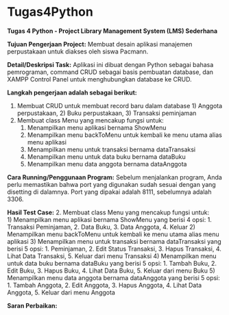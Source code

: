 # Tugas4Python
**Tugas 4 Python - Project Library Management System (LMS) Sederhana**

**Tujuan Pengerjaan Project:**
Membuat desain aplikasi manajemen perpustakaan untuk diakses oleh siswa Pacmann. 

**Detail/Deskripsi Task:**
Aplikasi ini dibuat dengan Python sebagai bahasa pemrograman, command CRUD sebagai basis pembuatan database, dan XAMPP Control Panel untuk menghubungkan database ke CRUD. 

**Langkah pengerjaan adalah sebagai berikut:**
1. Membuat CRUD untuk membuat record baru dalam database 1) Anggota perpustakaan, 2) Buku perpustakaan, 3) Transaksi peminjaman
2. Membuat class Menu yang mencakup fungsi untuk:  
    1) Menampilkan menu aplikasi bernama ShowMenu 
    2) Menampilkan menu backToMenu untuk kembali ke menu utama alias menu aplikasi
    3) Menampilkan menu untuk transaksi bernama dataTransaksi 
    4) Menampilkan menu untuk data buku bernama dataBuku
    5) Menampilkan menu data anggota bernama dataAnggota 

**Cara Running/Penggunaan Program:**
Sebelum menjalankan program, Anda perlu memastikan bahwa port yang digunakan sudah sesuai dengan yang disetting di dalamnya. Port yang dipakai adalah 8111, sebelumnya adalah 3306.
 
**Hasil Test Case:**
2. Membuat class Menu yang mencakup fungsi untuk:  
    1) Menampilkan menu aplikasi bernama ShowMenu yang berisi 4 opsi: 1. Transaksi Peminjaman, 2. Data Buku, 3. Data Anggota, 4. Keluar
    2) Menampilkan menu backToMenu untuk kembali ke menu utama alias menu aplikasi
    3) Menampilkan menu untuk transaksi bernama dataTransaksi yang berisi 5 opsi: 1. Peminjaman, 2. Edit Status Transaksi, 3. Hapus Transaksi, 4. Lihat Data Transaksi, 5. Keluar dari menu Transaksi
    4) Menampilkan menu untuk data buku bernama dataBuku yang berisi 5 opsi: 1. Tambah Buku, 2. Edit Buku, 3. Hapus Buku, 4. Lihat Data Buku, 5. Keluar dari menu Buku
    5) Menampilkan menu data anggota bernama dataAnggota yang berisi 5 opsi: 1. Tambah Anggota, 2. Edit Anggota, 3. Hapus Anggota, 4. Lihat Data Anggota, 5. Keluar dari menu Anggota 
    
**Saran Perbaikan:**

